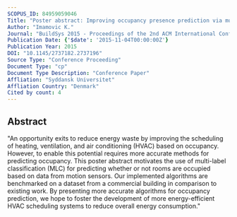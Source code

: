```yaml
---
SCOPUS_ID: 84959059046
Title: "Poster abstract: Improving occupancy presence prediction via multi-label classification"
Author: "Imamovic K."
Journal: "BuildSys 2015 - Proceedings of the 2nd ACM International Conference on Embedded Systems for Energy-Efficient Built"
Publication Date: {'$date': '2015-11-04T00:00:00Z'}
Publication Year: 2015
DOI: "10.1145/2737182.2737196"
Source Type: "Conference Proceeding"
Document Type: "cp"
Document Type Description: "Conference Paper"
Affliation: "Syddansk Universitet"
Affliation Country: "Denmark"
Cited by count: 4
---
```


## Abstract
"An opportunity exits to reduce energy waste by improving the scheduling of heating, ventilation, and air conditioning (HVAC) based on occupancy. However, to enable this potential requires more accurate methods for predicting occupancy. This poster abstract motivates the use of multi-label classification (MLC) for predicting whether or not rooms are occupied based on data from motion sensors. Our implemented algorithms are benchmarked on a dataset from a commercial building in comparison to existing work. By presenting more accurate algorithms for occupancy prediction, we hope to foster the development of more energy-efficient HVAC scheduling systems to reduce overall energy consumption."
